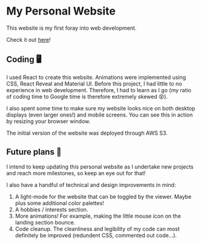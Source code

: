 # My Personal Website

This website is my first foray into web development.

Check it out <a href="https://lenguyenphong.com">here</a>!

## Coding :desktop_computer:

I used React to create this website. Animations were implemented using CSS, React
Reveal and Material UI. Before this project, I had little to no experience in web
development. Therefore, I had to learn as I go (my ratio of coding time to
Google time is therefore extremely skewed :dizzy_face:).

I also spent some time to make sure my website looks nice on both desktop displays
(even larger ones!) and mobile screens. You can see this in action by resizing your
browser window.

The initial version of the website was deployed through AWS S3.

## Future plans :telescope:

I intend to keep updating this personal website as I undertake new projects and reach
more milestones, so keep an eye out for that!

I also have a handful of technical and design improvements in mind:
1. A light-mode for the website that can be toggled by the viewer. Maybe plus some additional color palettes!
2. A hobbies / interests section.
3. More animations! For example, making the little mouse icon on the landing section 
bounce.
4. Code cleanup. The cleanliness and legibility of my code can most definitely be improved (redundent CSS,
commented out code...).